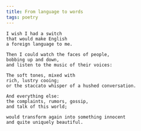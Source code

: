 ```yaml
---
title: From language to words
tags: poetry
---
```


    I wish I had a switch
    that would make English
    a foreign language to me.

    Then I could watch the faces of people,
    bobbing up and down,
    and listen to the music of their voices:

    The soft tones, mixed with
    rich, lustry cooing;
    or the staccato whisper of a hushed conversation.

    And everything else:
    the complaints, rumors, gossip,
    and talk of this world;

    would transform again into something innocent
    and quite uniquely beautiful.


